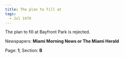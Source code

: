 ```yaml
---  
title: The plan to fill at  
tags:  
  - Jul 1970  
---  
```

  
The plan to fill at Bayfront Park is rejected.  
  
Newspapers: **Miami Morning News or The Miami Herald**  
  
Page: **1**, Section: **B** 

